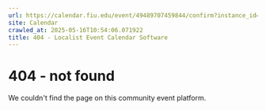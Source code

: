 ```yaml
---
url: https://calendar.fiu.edu/event/49489707459844/confirm?instance_id=49489707473164&return=https%3A%2F%2Fcalendar.fiu.edu%2Fcalendar%3Fevent_types%255B%255D%3D121719
site: Calendar
crawled_at: 2025-05-16T10:54:06.071922
title: 404 - Localist Event Calendar Software
---
```


# 404 - not found
We couldn't find the page on this community event platform.
